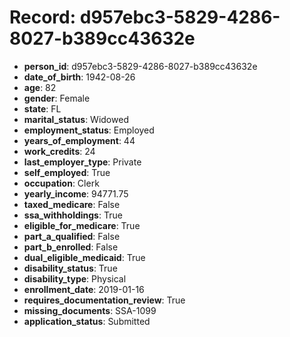 # Record: d957ebc3-5829-4286-8027-b389cc43632e

- **person_id**: d957ebc3-5829-4286-8027-b389cc43632e
- **date_of_birth**: 1942-08-26
- **age**: 82
- **gender**: Female
- **state**: FL
- **marital_status**: Widowed
- **employment_status**: Employed
- **years_of_employment**: 44
- **work_credits**: 24
- **last_employer_type**: Private
- **self_employed**: True
- **occupation**: Clerk
- **yearly_income**: 94771.75
- **taxed_medicare**: False
- **ssa_withholdings**: True
- **eligible_for_medicare**: True
- **part_a_qualified**: False
- **part_b_enrolled**: False
- **dual_eligible_medicaid**: True
- **disability_status**: True
- **disability_type**: Physical
- **enrollment_date**: 2019-01-16
- **requires_documentation_review**: True
- **missing_documents**: SSA-1099
- **application_status**: Submitted